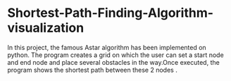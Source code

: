 # Shortest-Path-Finding-Algorithm-visualization
In this project, the famous Astar algorithm has been implemented on python. The program creates a grid on which the user can set a start node and end node and place several obstacles in the way.Once executed, the program shows the shortest path between these 2 nodes .
